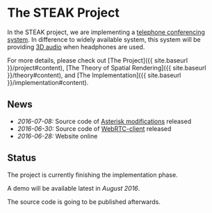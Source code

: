 The STEAK Project
===

In the STEAK project, we are implementing a [telephone conferencing system](https://en.wikipedia.org/wiki/Conference_call).
In difference to widely available system, this system will be providing [3D audio](https://en.wikipedia.org/wiki/3D_audio_effect) when headphones are used.

For more details, please check out [The Project]({{ site.baseurl }}/project#content), [The Theory of Spatial Rendering]({{ site.baseurl }}/theory#content), and [The Implementation]({{ site.baseurl }}/implementation#content).

News
---

* _2016-07-08:_ Source code of [Asterisk modifications](https://github.com/steakconferencing/asterisk) released
* _2016-06-30:_ Source code of [WebRTC-client](https://github.com/steakconferencing/demo-client) released 
* _2016-06-28:_ Website online


Status
---
The project is currently finishing the implementation phase.

A demo will be available latest in _August 2016_.

The source code is going to be published afterwards.
